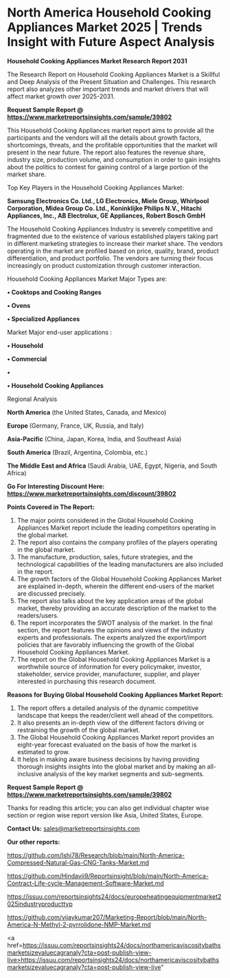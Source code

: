 # North America Household Cooking Appliances Market 2025 | Trends Insight with Future Aspect Analysis

<strong>Household Cooking Appliances Market Research Report 2031</strong>

The Research Report on Household Cooking Appliances Market is a Skillful and Deep Analysis of the Present Situation and Challenges. This research report also analyzes other important trends and market drivers that will affect market growth over 2025-2031.

<strong>Request Sample Report @ <a href=https://www.marketreportsinsights.com/sample/39802>https://www.marketreportsinsights.com/sample/39802</a></strong>

This Household Cooking Appliances market report aims to provide all the participants and the vendors will all the details about growth factors, shortcomings, threats, and the profitable opportunities that the market will present in the near future. The report also features the revenue share, industry size, production volume, and consumption in order to gain insights about the politics to contest for gaining control of a large portion of the market share.

Top Key Players in the Household Cooking Appliances Market:

<strong>Samsung Electronics Co. Ltd., LG Electronics, Miele Group, Whirlpool Corporation, Midea Group Co. Ltd., Koninklijke Philips N.V., Hitachi Appliances, Inc., AB Electrolux, GE Appliances, Robert Bosch GmbH</strong>

The Household Cooking Appliances Industry is severely competitive and fragmented due to the existence of various established players taking part in different marketing strategies to increase their market share. The vendors operating in the market are profiled based on price, quality, brand, product differentiation, and product portfolio. The vendors are turning their focus increasingly on product customization through customer interaction.

Household Cooking Appliances Market Major Types are:

<strong>•  Cooktops and Cooking Ranges

•  Ovens

•  Specialized Appliances</strong>

Market Major end-user applications :

<strong>•  Household

•  Commercial

•  

•  Household Cooking Appliances</strong>

Regional Analysis

</u><strong><b>North America</b></strong> (the United States, Canada, and Mexico)

<strong><b>Europe </b></strong>(Germany, France, UK, Russia, and Italy)

<strong><b>Asia-Pacific</b></strong> (China, Japan, Korea, India, and Southeast Asia)

<strong><b>South America</b></strong> (Brazil, Argentina, Colombia, etc.)

<strong><b>The Middle East and Africa</b></strong> (Saudi Arabia, UAE, Egypt, Nigeria, and South Africa)

<strong>Go For Interesting Discount Here: <a href=https://www.marketreportsinsights.com/discount/39802>https://www.marketreportsinsights.com/discount/39802</a></strong>

<strong>Points Covered in The Report:</strong>
<ol>
  <li>The major points considered in the Global Household Cooking Appliances Market report include the leading competitors operating in the global market.</li>
  <li>The report also contains the company profiles of the players operating in the global market.</li>
  <li>The manufacture, production, sales, future strategies, and the technological capabilities of the leading manufacturers are also included in the report.</li>
  <li>The growth factors of the Global Household Cooking Appliances Market are explained in-depth, wherein the different end-users of the market are discussed precisely.</li>
  <li>The report also talks about the key application areas of the global market, thereby providing an accurate description of the market to the readers/users.</li>
  <li>The report incorporates the SWOT analysis of the market. In the final section, the report features the opinions and views of the industry experts and professionals. The experts analyzed the export/import policies that are favorably influencing the growth of the Global Household Cooking Appliances Market.</li>
  <li>The report on the Global Household Cooking Appliances Market is a worthwhile source of information for every policymaker, investor, stakeholder, service provider, manufacturer, supplier, and player interested in purchasing this research document.</li>
</ol>
<strong>Reasons for Buying Global Household Cooking Appliances Market Report:</strong>

<ol>
  <li>The report offers a detailed analysis of the dynamic competitive landscape that keeps the reader/client well ahead of the competitors.</li>
  <li>It also presents an in-depth view of the different factors driving or restraining the growth of the global market.</li>
  <li>The Global Household Cooking Appliances Market report provides an eight-year forecast evaluated on the basis of how the market is estimated to grow.</li>
  <li>It helps in making aware business decisions by having providing thorough insights insights into the global market and by making an all-inclusive analysis of the key market segments and sub-segments.</li>
</ol>
<strong>Request Sample Report @ <a href=https://www.marketreportsinsights.com/sample/39802>https://www.marketreportsinsights.com/sample/39802</a></strong>


Thanks for reading this article; you can also get individual chapter wise section or region wise report version like Asia, United States, Europe.

<strong>Contact Us:</strong>
sales@marketreportsinsights.com

<strong>Our other reports:</strong>

<a href=https://github.com/Ishi78/Research/blob/main/North-America-Compressed-Natural-Gas-CNG-Tanks-Market.md>https://github.com/Ishi78/Research/blob/main/North-America-Compressed-Natural-Gas-CNG-Tanks-Market.md</a>

<a href=https://github.com/Hindavii9/Reportsinsight/blob/main/North-America-Contract-Life-cycle-Management-Software-Market.md>https://github.com/Hindavii9/Reportsinsight/blob/main/North-America-Contract-Life-cycle-Management-Software-Market.md</a>

<a href=https://issuu.com/reportsinsights24/docs/europeheatingequipmentmarket2025industryproducttyp>https://issuu.com/reportsinsights24/docs/europeheatingequipmentmarket2025industryproducttyp</a>

<a href=https://github.com/vijaykumar207/Marketing-Report/blob/main/North-America-N-Methyl-2-pyrrolidone-NMP-Market.md>https://github.com/vijaykumar207/Marketing-Report/blob/main/North-America-N-Methyl-2-pyrrolidone-NMP-Market.md</a>

<a href=https://issuu.com/reportsinsights24/docs/northamericaviscositybathsmarketsizevaluecagranaly?cta=post-publish-view-live>https://issuu.com/reportsinsights24/docs/northamericaviscositybathsmarketsizevaluecagranaly?cta=post-publish-view-live</a>"
